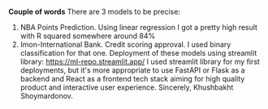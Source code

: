 **Couple of words**
There are 3 models to be precise:
1. NBA Points Prediction. Using linear regression I got a pretty high result with R squared somewhere around 84%
2. Imon-International Bank. Credit scoring approval. I used binary classification for that one.
Deployment of these models using streamlit library: https://ml-repo.streamlit.app/
I used streamlit library for my first deployments, but it's more appropriate to use FastAPI or Flask as a backend and React as a frontend tech stack aiming for high quality product and interactive user experience.
Sincerely, Khushbakht Shoymardonov.
